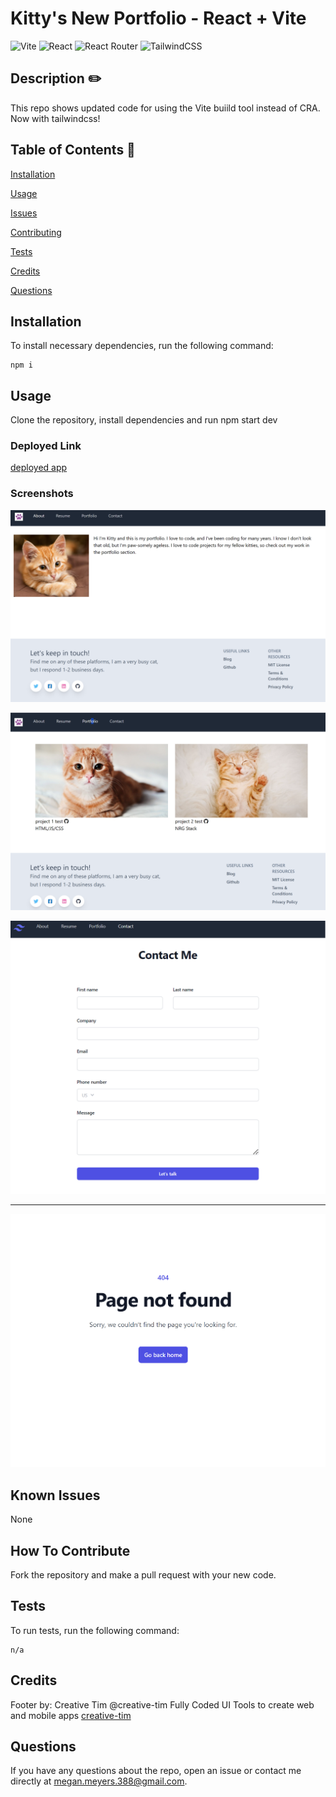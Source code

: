 # Kitty's New Portfolio - React + Vite
  ![Vite](https://img.shields.io/badge/vite-%23646CFF.svg?style=for-the-badge&logo=vite&logoColor=white)
  ![React](https://img.shields.io/badge/react-%2320232a.svg?style=for-the-badge&logo=react&logoColor=%2361DAFB)
  ![React Router](https://img.shields.io/badge/React_Router-CA4245?style=for-the-badge&logo=react-router&logoColor=white)
  ![TailwindCSS](https://img.shields.io/badge/tailwindcss-%2338B2AC.svg?style=for-the-badge&logo=tailwind-css&logoColor=white)
  
  ## Description  ✏️
  
  This repo shows updated code for using the Vite buiild tool instead of CRA. Now with tailwindcss!
  
  ## Table of Contents 📖
  
  [Installation](#installation)
  
  [Usage](#usage)

  

  [Issues](#known-issues)

  [Contributing](#how-to-contribute)
  
  [Tests](#tests) 

  [Credits](#credits)
  
  [Questions](#questions)
  
  ## Installation
  
  To install necessary dependencies, run the following command:
  
  ```
  npm i
  ```
  
  ## Usage
  
  Clone the repository, install dependencies and run npm start dev

  ### Deployed Link
 [deployed app](https://kittys-vite-portfolio-021bf67b3d73.herokuapp.com/)

### Screenshots
![screenshot-1](./src/assets/about.png)

![screenshot-2](./src/assets/portfolio.png)

![screenshot-3](./src/assets/contact.png)
_____________________________________________

![screenshot-3](./src/assets/404.png)




## Known Issues
None

## How To Contribute
  
Fork the repository and make a pull request with your new code.
  
## Tests
  
To run tests, run the following command:
  
  ```
  n/a
  ```


## Credits
Footer by: Creative Tim
@creative-tim
Fully Coded UI Tools to create web and mobile apps [creative-tim](http://www.creative-tim.com)

 ## Questions
  
If you have any questions about the repo, open an issue or contact me directly at megan.meyers.388@gmail.com. 
  
  